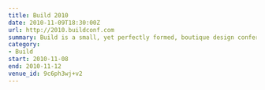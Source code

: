 ```yaml
---
title: Build 2010
date: 2010-11-09T18:30:00Z
url: http://2010.buildconf.com
summary: Build is a small, yet perfectly formed, boutique design conference where interesting, talented web practitioners from all over the world come to share ideas, techniques and inspiration. Some are on stage; some are in the audience.
category:
- Build
start: 2010-11-08
end: 2010-11-12
venue_id: 9c6ph3wj+v2
---
```

